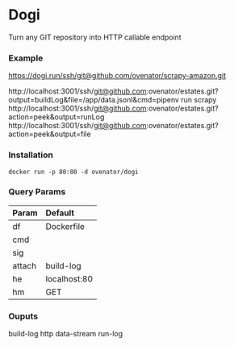 # Dogi

[comment]: <> (Execute code in any GIT repo via HTTP)
Turn any GIT repository into HTTP callable endpoint

### Example
https://dogi.run/ssh/git@github.com/ovenator/scrapy-amazon.git

http://localhost:3001/ssh/git@github.com:ovenator/estates.git?output=buildLog&file=/app/data.jsonl&cmd=pipenv run scrapy
http://localhost:3001/ssh/git@github.com:ovenator/estates.git?action=peek&output=runLog
http://localhost:3001/ssh/git@github.com:ovenator/estates.git?action=peek&output=file

### Installation
```shell
docker run -p 80:80 -d ovenator/dogi
```
### Query Params

| Param         | Default           |
| ------------- |:-------------| 
| df            | Dockerfile |
| cmd           |       | 
| sig          |      |   
| attach          |  build-log    |   
| he          | localhost:80|
| hm          | GET|??

### Ouputs
build-log
http
data-stream
run-log